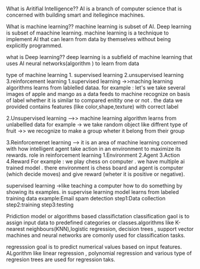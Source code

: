 What is Aritifial Intelligence??
AI is a branch of computer science that is concerned  with  building  smart  and itellegince machines.

What is machine learning??
machine learning is subset of AI.
Deep learning is subset of maachine learning.
machine learning is a technique to implement AI that  can learn  from data by themselves without being explicitly programmed.


what is Deep learning??
deep learning is  a subfield  of machine learning  that uses AI neural networks(algorithm ) to learn from data

type of machine learning 1. supervised learning  2.unsupervised learning 3.reinforcement learning
1.supervised learning ->>maching learning algorithms learns from lablelled dataa.
for example : let's we take several images of apple and mango as a data feeds to machine recognize on
basis of label whether it is similar to compared enitity one or not . 
the data we provided contains features (like color,shape,texture) with correct label

2.Unsupervised learning -->>    machine learning algorithm learns from unlabellled data
for example -> we take random object like diffrent type of fruit  ->> we recognize to make a group
wheter it belong from their group

3.Reinforcemenet learning  --> it is an area of  machine learning concerned with how  intelligent agent take 
action in an environment to maximize its rewards.
role in reinforcement learning
1.Environment 
2.Agent
3.Action
4.Reward
For example : we play chess on computer . we have multiple ai trained model . there environment is chess board
and agent is computer (which decide moves) and give reward (wheter it is positive or negative).



supervised learning ->like teaching a computer how to do something  by showing its examples.
in supervise learning model learns from labeled training data
example:Email spam detection
step1:Data collection
step2:training 
step3:testing


Pridiction model or algorithms based classifictation
classification gaol is to assign input data to predefined categories or classes.algorithms like K-nearest neighbours(KNN),logistic regression,
decision trees , support vector machines  and neural networks are comonly used for classification tasks.

regresssion goal is to predict numerical values based on input features.
ALgorithm like linear regression  ,  polynomial  regression  and various type of regresion trees are used for regression taks.


